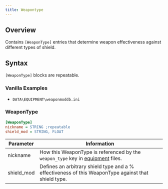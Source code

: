 ```yaml
---
title: Weapontype
---
```


## Overview

Contains `[WeaponType]` entries that determine weapon effectiveness against different types of shield.

## Syntax

`[WeaponType]` blocks are repeatable.

### Vanilla Examples

- `DATA\EQUIPMENT\weaponmoddb.ini`

### WeaponType

```ini
[WeaponType]
nickname = STRING ;repeatable
shield_mod = STRING, FLOAT
```

| Parameter  | Information                                                                                         |
| ---------- | --------------------------------------------------------------------------------------------------- |
| nickname   | How this WeaponType is referenced by the `weapon_type` key in [equipment](./equipment.md) files.    |
| shield_mod | Defines an arbitrary shield type and a % effectiveness of this WeaponType against that shield type. |
